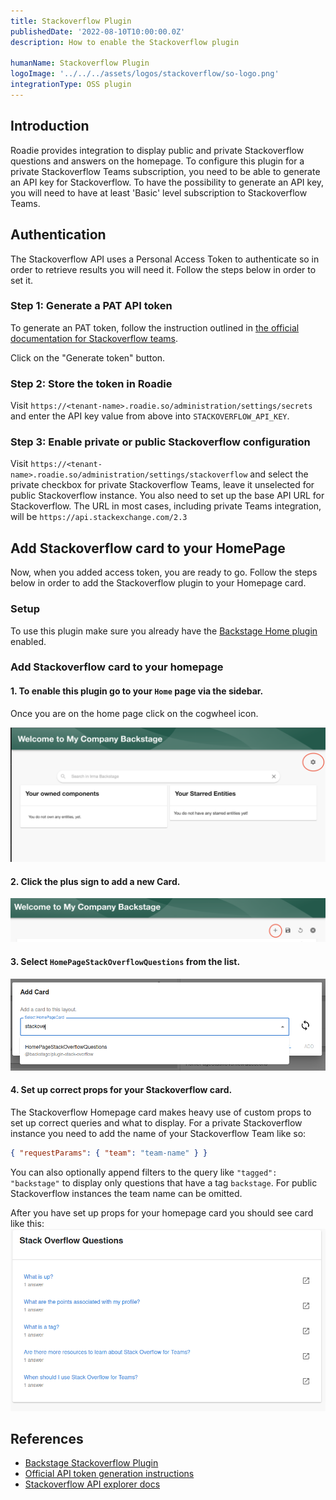 ```yaml
---
title: Stackoverflow Plugin
publishedDate: '2022-08-10T10:00:00.0Z'
description: How to enable the Stackoverflow plugin

humanName: Stackoverflow Plugin
logoImage: '../../../assets/logos/stackoverflow/so-logo.png'
integrationType: OSS plugin
---
```


## Introduction

Roadie provides integration to display public and private Stackoverflow questions and answers on the homepage. To configure this plugin for a private Stackoverflow Teams subscription, you need to be able to generate an API key for Stackoverflow. To have the possibility to generate an API key, you will need to have at least 'Basic' level subscription to Stackoverflow Teams.

## Authentication

The Stackoverflow API uses a Personal Access Token to authenticate so in order to retrieve results you will need it. Follow the steps below in order to set it.

### Step 1: Generate a PAT API token

To generate an PAT token, follow the instruction outlined in [the official documentation for Stackoverflow teams](https://stackoverflow.help/en/articles/4385859-stack-overflow-for-teams-api).

Click on the "Generate token" button.

### Step 2: Store the token in Roadie

Visit `https://<tenant-name>.roadie.so/administration/settings/secrets` and enter the API key value from above into `STACKOVERFLOW_API_KEY`.

### Step 3: Enable private or public Stackoverflow configuration

Visit `https://<tenant-name>.roadie.so/administration/settings/stackoverflow` and select the private checkbox for private Stackoverflow Teams, leave it unselected for public Stackoverflow instance. You also need to set up the base API URL for Stackoverflow. The URL in most cases, including private Teams integration, will be `https://api.stackexchange.com/2.3`

## Add Stackoverflow card to your HomePage

Now, when you added access token, you are ready to go. Follow the steps below in order to add the Stackoverflow plugin to your Homepage card.

### Setup

To use this plugin make sure you already have the [Backstage Home plugin](https://github.com/backstage/backstage/blob/master/plugins/home/README.md) enabled.

### Add Stackoverflow card to your homepage

#### 1.  To enable this plugin go to your `Home` page via the sidebar.

Once you are on the home page click on the cogwheel icon.

![cog icon leading to adding cards in home page](cog.png)

#### 2.  Click the plus sign to add a new Card.
![add new card plus sign](plus-homepage.png)

#### 3.  Select `HomePageStackOverflowQuestions` from the list.
![add stackoverflow card](homepage-add-card.png)

#### 4. Set up correct props for your Stackoverflow card.
    
The Stackoverflow Homepage card makes heavy use of custom props to set up correct queries and what to display.
For a private Stackoverflow instance you need to add the name of your Stackoverflow Team like so:
```json
{ "requestParams": { "team": "team-name" } }
```

You can also optionally append filters to the query like `"tagged": "backstage"` to display only questions that have a tag `backstage`. For public Stackoverflow instances the team name can be omitted.

After you have set up props for your homepage card you should see card like this:
![Stackoverflow card](card.png)


## References

- [Backstage Stackoverflow Plugin](https://github.com/backstage/backstage/tree/master/plugins/stack-overflow)
- [Official API token generation instructions](https://stackoverflow.help/en/articles/4385859-stack-overflow-for-teams-api)
- [Stackoverflow API explorer docs](https://api.stackexchange.com/docs/)

